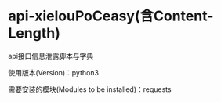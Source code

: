 # api-xielouPoCeasy(含Content-Length)
api接口信息泄露脚本与字典

使用版本(Version)：python3

需要安装的模块(Modules to be installed)：requests
